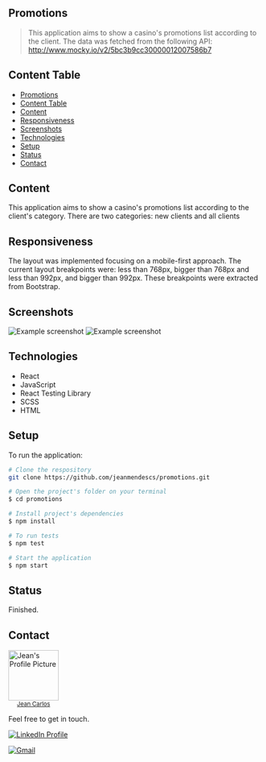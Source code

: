 ## Promotions

> This application aims to show a casino's promotions list according to the client. The data was fetched from the following API: http://www.mocky.io/v2/5bc3b9cc30000012007586b7

## Content Table

- [Promotions](#promotions)
- [Content Table](#content-table)
- [Content](#content)
- [Responsiveness](#responsiveness)
- [Screenshots](#screenshots)
- [Technologies](#technologies)
- [Setup](#setup)
- [Status](#status)
- [Contact](#contact)

## Content

This application aims to show a casino's promotions list according to the client's category. There are two categories: new clients and all clients

## Responsiveness

The layout was implemented focusing on a mobile-first approach. The current layout breakpoints were: less than 768px, bigger than 768px and less than 992px, and bigger than 992px. These breakpoints were extracted from Bootstrap.

## Screenshots

![Example screenshot](https://imgur.com/fGRlEOZ.jpg)
![Example screenshot](https://imgur.com/y5j4eeI.jpg)

## Technologies

- React
- JavaScript
- React Testing Library
- SCSS
- HTML

## Setup

To run the application:

```bash
# Clone the respository
git clone https://github.com/jeanmendescs/promotions.git

# Open the project's folder on your terminal
$ cd promotions

# Install project's dependencies
$ npm install

# To run tests
$ npm test

# Start the application
$ npm start
```

## Status

Finished.

## Contact

<div style="display:flex">
<a href="https://github.com/jeanmendescs">
 <img height="auto" src="https://avatars3.githubusercontent.com/u/57002849?s=400&u=fff71a8a729144edec9bfd51b2d6dd89af52e00a&v=4" width="100px;" alt="Jean's Profile Picture"/>
 <br />
 <sub style="display:block; text-align:center;"><span >Jean Carlos</span></sub></a> <a href="https://github.com/jeanmendescs" title="Jean's Profile Picture"></a>
</div>

Feel free to get in touch.

<div style="display: inline-block;">
<a href="https://www.linkedin.com/in/jean-mendes//"><img src="https://img.shields.io/badge/linkedin-%230077B5.svg?&style=for-the-badge&logo=linkedin&logoColor=white" alt="LinkedIn Profile" ></a>

<a href="mailto:mendes.jean.cs@gmail.com"><img src="https://img.shields.io/badge/gmail-D14836?&style=for-the-badge&logo=gmail&logoColor=white" alt="Gmail" ></a>

</div>
